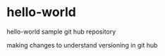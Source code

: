 # hello-world
hello-world sample git hub repository

making changes to understand versioning in git hub
